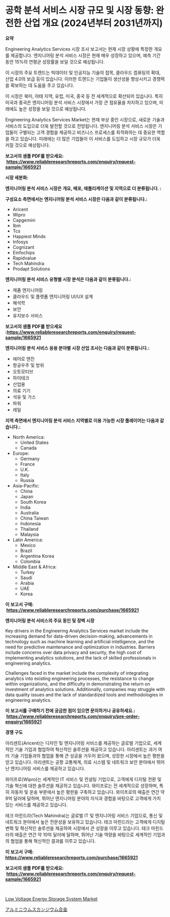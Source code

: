 <p><h1>공학 분석 서비스 시장 규모 및 시장 동향: 완전한 산업 개요 (2024년부터 2031년까지)</h1></p><p><strong>요약</strong></p>
<p><p>Engineering Analytics Services 시장 조사 보고서는 현재 시장 상황에 특정한 개요를 제공합니다. 엔지니어링 분석 서비스 시장은 현재 매우 성장하고 있으며, 예측 기간 동안 15%의 연평균 성장률을 보일 것으로 예상됩니다.</p><p>이 시장의 주요 트렌드는 빅데이터 및 인공지능 기술의 접목, 클라우드 컴퓨팅의 확대, 산업 4.0의 보급 등이 있습니다. 이러한 트렌드는 기업들이 생산성을 향상시키고 경쟁력을 확보하는 데 도움을 주고 있습니다.</p><p>이 시장은 북미, 아태 지역, 유럽, 미국, 중국 등 전 세계적으로 확산되어 있습니다. 특히 미국과 중국은 엔지니어링 분석 서비스 시장에서 가장 큰 점유율을 차지하고 있으며, 미래에도 높은 성장을 보일 것으로 예상됩니다.</p><p>Engineering Analytics Services Market는 현재 부상 중인 시장으로, 새로운 기술과 서비스의 도입으로 더욱 발전할 것으로 전망됩니다. 엔지니어링 분석 서비스 시장은 기업들이 구별되는 고객 경험을 제공하고 비즈니스 프로세스를 최적화하는 데 중요한 역할을 하고 있습니다. 미래에는 더 많은 기업들이 이 서비스를 도입하고 시장 규모가 더욱 커질 것으로 예상됩니다.</p></p>
<p><strong>보고서의 샘플 PDF를 받으세요: &nbsp;<a href="https://www.reliableresearchreports.com/enquiry/request-sample/1665921">https://www.reliableresearchreports.com/enquiry/request-sample/1665921</a></strong></p>
<p><strong>시장 세분화:</strong></p>
<p><strong> 엔지니어링 분석 서비스 시장은 개요, 배포, 애플리케이션 및 지역으로 더 분류됩니다. :</strong></p>
<p><strong>구성요소 측면에서는 엔지니어링 분석 서비스 시장은 다음과 같이 분류됩니다.:</strong></p>
<p><ul><li>Aricent</li><li>Wipro</li><li>Capgemini</li><li>Ibm</li><li>Tcs</li><li>Happiest Minds</li><li>Infosys</li><li>Cognizant</li><li>Einfochips</li><li>Rapidvalue</li><li>Tech Mahindra</li><li>Prodapt Solutions</li></ul></p>
<p><strong> 엔지니어링 분석 서비스 유형별 시장 분석은 다음과 같이 분류됩니다.:</strong></p>
<p><ul><li>제품 엔지니어링</li><li>클라우드 및 플랫폼 엔지니어링 UI/UX 설계</li><li>해석학</li><li>보안</li><li>유지보수 서비스</li></ul></p>
<p><strong>보고서의 샘플 PDF를 받으세요 :<a href="https://www.reliableresearchreports.com/enquiry/request-sample/1665921">https://www.reliableresearchreports.com/enquiry/request-sample/1665921</a></strong></p>
<p><strong> 엔지니어링 분석 서비스 응용 분야별 시장 산업 조사는 다음과 같이 분류됩니다.:</strong></p>
<p><ul><li>에어로 엔진</li><li>항공우주 및 방위</li><li>오토모티브</li><li>하이테크</li><li>산업용</li><li>의료 기기</li><li>석유 및 가스</li><li>파워</li><li>레일</li></ul></p>
<p><strong>지역 측면에서 엔지니어링 분석 서비스 지역별로 이용 가능한 시장 플레이어는 다음과 같습니다.:</strong></p>
<p><ul>
    <li>
        North America:
        <ul>
            <li>United States</li>
            <li>Canada</li>
        </ul>
    </li>
    <li>
        Europe:
        <ul>
            <li>Germany</li>
            <li>France</li>
            <li>U.K.</li>
            <li>Italy</li>
            <li>Russia</li>
        </ul>
    </li>
    <li>
        Asia-Pacific:
        <ul>
            <li>China</li>
            <li>Japan</li>
            <li>South Korea</li>
            <li>India</li>
            <li>Australia</li>
            <li>China Taiwan</li>
            <li>Indonesia</li>
            <li>Thailand</li>
            <li>Malaysia</li>
        </ul>
    </li>
    <li>
        Latin America:
        <ul>
            <li>Mexico</li>
            <li>Brazil</li>
            <li>Argentina Korea</li>
            <li>Colombia</li>
        </ul>
    </li>
    <li>
        Middle East & Africa:
        <ul>
            <li>Turkey</li>
            <li>Saudi</li>
            <li>Arabia</li>
            <li>UAE</li>
            <li>Korea</li>
        </ul>
    </li>
    </ul></p>
<p><strong>이 보고서 구매: &nbsp;<a href="https://www.reliableresearchreports.com/purchase/1665921">https://www.reliableresearchreports.com/purchase/1665921</a></strong></p>
<p><strong>엔지니어링 분석 서비스의 주요 동인 및 장벽 시장</strong></p>
<p><p>Key drivers in the Engineering Analytics Services market include the increasing demand for data-driven decision-making, advancements in technology such as machine learning and artificial intelligence, and the need for predictive maintenance and optimization in industries. Barriers include concerns over data privacy and security, the high cost of implementing analytics solutions, and the lack of skilled professionals in engineering analytics.</p><p>Challenges faced in the market include the complexity of integrating analytics into existing engineering processes, the resistance to change within organizations, and the difficulty in demonstrating the return on investment of analytics solutions. Additionally, companies may struggle with data quality issues and the lack of standardized tools and methodologies in engineering analytics.</p></p>
<p><strong>이 보고서를 구매하기 전에 궁금한 점이 있으면 문의하거나 공유하세요.: &nbsp;<a href="https://www.reliableresearchreports.com/enquiry/pre-order-enquiry/1665921">https://www.reliableresearchreports.com/enquiry/pre-order-enquiry/1665921</a></strong></p>
<p><strong>경쟁 구도</strong></p>
<p><p>아리센트(Aricent)는 디자인 및 엔지니어링 서비스를 제공하는 글로벌 기업으로, 세계적인 기술 기업과 협업하여 혁신적인 솔루션을 제공하고 있습니다. 아리센트는 과거 여러 기술 기업들과의 협업을 통해 큰 성공을 거두어 왔으며, 성장한 시장에서 높은 평판을 얻고 있습니다. 아리센트는 공항 교통체계, 의료 시스템 및 네트워크 보안 분야에서 뛰어난 엔지니어링 서비스를 제공하고 있습니다.</p><p>와이프로(Wipro)는 세계적인 IT 서비스 및 컨설팅 기업으로, 고객에게 디지털 전환 및 기술 혁신에 대한 솔루션을 제공하고 있습니다. 와이프로는 전 세계적으로 성장하며, 특히 자동차 및 운송 부문에서 높은 평판을 구축하고 있습니다. 와이프로의 매출은 연간 약 9억 달러에 달하며, 뛰어난 엔지니어링 분야의 지식과 경험을 바탕으로 고객에게 가치 있는 서비스를 제공하고 있습니다.</p><p>테크 마힌드라(Tech Mahindra)는 글로벌 IT 및 엔지니어링 서비스 기업으로, 통신 및 네트워크 분야에서 높은 전문성을 보유하고 있습니다. 테크 마힌드라는 고객에게 디지털 변혁 및 혁신적인 솔루션을 제공하여 시장에서 큰 성장을 이루고 있습니다. 테크 마힌드라의 매출은 연간 약 10억 달러에 달하며, 뛰어난 기술 역량을 바탕으로 세계적인 기업과의 협업을 통해 혁신적인 결과를 이루고 있습니다.</p></p>
<p><strong>이 보고서 구매: &nbsp; <a href="https://www.reliableresearchreports.com/purchase/1665921">https://www.reliableresearchreports.com/purchase/1665921</a></strong></p>
<p><strong>보고서의 샘플 PDF를 받으세요: &nbsp;<a href="https://www.reliableresearchreports.com/enquiry/request-sample/1665921">https://www.reliableresearchreports.com/enquiry/request-sample/1665921</a></strong><strong></strong></p>
<p>&nbsp;</p>
<p><p><a href="https://github.com/CliffMedina6/Market-Research-Report-List-4/blob/main/low-voltage-energy-storage-system-market.md">Low Voltage Energy Storage System Market</a></p><p><a href="https://github.com/mreklxf44233/Market-Research-Report-List-1/blob/main/621931816178.md">アルミニウムスカンジウム合金</a></p></p>